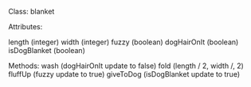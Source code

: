 Class: blanket

Attributes:

length (integer)
width (integer)
fuzzy (boolean)
dogHairOnIt (boolean)
isDogBlanket (boolean)

Methods:
wash (dogHairOnIt update to false)
fold (length / 2, width /, 2)
fluffUp (fuzzy update to true)
giveToDog (isDogBlanket update to true)
